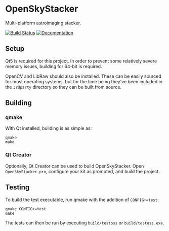 # OpenSkyStacker

Multi-platform astroimaging stacker.

[![Build Status](https://travis-ci.org/BenJuan26/OpenSkyStacker.svg?branch=master)](https://travis-ci.org/BenJuan26/OpenSkyStacker) [![Documentation](https://codedocs.xyz/BenJuan26/OpenSkyStacker.svg)](https://codedocs.xyz/BenJuan26/OpenSkyStacker/)

## Setup

Qt5 is required for this project. In order to prevent some relatively severe memory issues, building for 64-bit is required.

OpenCV and LibRaw should also be installed. These can be easily sourced for most operating systems, but for the time being they've been included in the `3rdparty` directory so they can be built from source.

## Building

### qmake

With Qt installed, building is as simple as:

```
qmake
make
```

### Qt Creator

Optionally, Qt Creator can be used to build OpenSkyStacker. Open `OpenSkyStacker.pro`, configure your kit as prompted, and build the project.

## Testing

To build the test executable, run qmake with the addition of `CONFIG+=test`:

```
qmake CONFIG+=test
make
```

The tests can then be run by executing `build/testoss` or `build/testoss.exe`.
